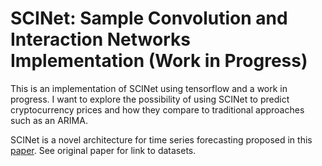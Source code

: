# SCINet:  Sample Convolution and Interaction Networks Implementation (Work in Progress)

This is an implementation of SCINet using tensorflow and a work in progress.
I want to explore the possibility of using SCINet to predict cryptocurrency prices and how they compare to traditional 
approaches such as an ARIMA.

SCINet is a novel architecture for time series forecasting proposed in this [paper](https://arxiv.org/pdf/2106.09305v1.pdf).
See original paper for link to datasets.

